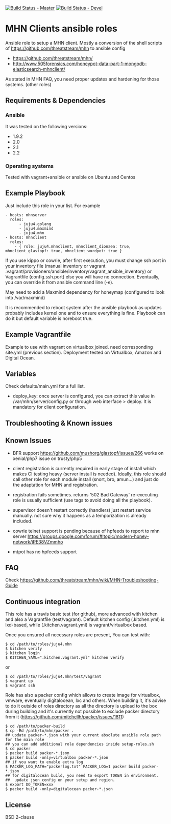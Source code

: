 [![Build Status - Master](https://travis-ci.org/juju4/ansible-mhnclient.svg?branch=master)](https://travis-ci.org/juju4/ansible-mhnclient)
[![Build Status - Devel](https://travis-ci.org/juju4/ansible-mhnclient.svg?branch=devel)](https://travis-ci.org/juju4/ansible-mhnclient/branches)
# MHN Clients ansible roles

Ansible role to setup a MHN client.
Mostly a conversion of the shell scripts of https://github.com/threatstream/mhn to ansible config
* https://github.com/threatstream/mhn/
* http://www.505forensics.com/honeypot-data-part-1-mongodb-elasticsearch-mhnclient/

As stated in MHN FAQ, you need proper updates and hardening for those systems. (other roles)

## Requirements & Dependencies

### Ansible
It was tested on the following versions:
 * 1.9.2
 * 2.0
 * 2.1
 * 2.2

### Operating systems

Tested with vagrant+ansible or ansible on Ubuntu and Centos

## Example Playbook

Just include this role in your list.
For example

```
- hosts: mhnserver
  roles:
      - juju4.golang
      - juju4.maxmind
      - juju4.mhn
- hosts: mhnclient
  roles:
    - { role: juju4.mhnclient, mhnclient_dionaea: true, mhnclient_glastopf: true, mhnclient_wordpot: true }
```

If you use kippo or cowrie, after first execution, you must change ssh port in your inventory file (manual inventory or vagrant .vagrant/provisioners/ansible/inventory/vagrant_ansible_inventory) or Vagrantfile (config.ssh.port) else you will have no connection. Eventually, you can override it from ansible command line (-e).

May need to add a Maxmind dependency for honeymap (configured to look into /var/maxmind)

It is recommended to reboot system after the ansible playbook as updates probably includes kernel one and to ensure everything is fine. Playbook can do it but default variable is noreboot true.


## Example Vagrantfile

Example to use with vagrant on virtualbox joined. need corresponding site.yml (previous section).
Deployment tested on Virtualbox, Amazon and Digital Ocean.

## Variables

Check defaults/main.yml for a full list.

* deploy_key: once server is configured, you can extract this value in /var/mhn/server/config.py or through web interface > deploy. It is mandatory for client configuration.

## Troubleshooting & Known issues

## Known Issues

* BFR support 
https://github.com/mushorg/glastopf/issues/266
works on xenial/php7
issue on trusty/php5

* client registration is currently required in early stage of install which makes CI testing heavy (server install is needed).
Ideally, this role should call other role for each module install (snort, bro, amun...) and just do the adaptation for MHN and registration.

* registration fails sometimes.
returns '502 Bad Gateway'
re-executing role is usually sufficient (use tags to avoid doing all the playbook).

* supervisor doesn't restart correctly (handlers)
just restart service manually.
not sure why it happens as a temporization is already included.

* cowrie telnet support is pending because of hpfeeds to report to mhn server
https://groups.google.com/forum/#!topic/modern-honey-network/jPE38VZmmho

* mtpot has no hpfeeds support


## FAQ

Check
https://github.com/threatstream/mhn/wiki/MHN-Troubleshooting-Guide


## Continuous integration

This role has a travis basic test (for github), more advanced with kitchen and also a Vagrantfile (test/vagrant).
Default kitchen config (.kitchen.yml) is lxd-based, while (.kitchen.vagrant.yml) is vagrant/virtualbox based.

Once you ensured all necessary roles are present, You can test with:
```
$ cd /path/to/roles/juju4.mhn
$ kitchen verify
$ kitchen login
$ KITCHEN_YAML=".kitchen.vagrant.yml" kitchen verify
```
or
```
$ cd /path/to/roles/juju4.mhn/test/vagrant
$ vagrant up
$ vagrant ssh
```

Role has also a packer config which allows to create image for virtualbox, vmware, eventually digitalocean, lxc and others.
When building it, it's advise to do it outside of roles directory as all the directory is upload to the box during building 
and it's currently not possible to exclude packer directory from it (https://github.com/mitchellh/packer/issues/1811)
```
$ cd /path/to/packer-build
$ cp -Rd /path/to/mhn/packer .
## update packer-*.json with your current absolute ansible role path for the main role
## you can add additional role dependencies inside setup-roles.sh
$ cd packer
$ packer build packer-*.json
$ packer build -only=virtualbox packer-*.json
## if you want to enable extra log
$ PACKER_LOG_PATH="packerlog.txt" PACKER_LOG=1 packer build packer-*.json
## for digitalocean build, you need to export TOKEN in environment.
##  update json config on your setup and region.
$ export DO_TOKEN=xxx
$ packer build -only=digitalocean packer-*.json
```

## License

BSD 2-clause


